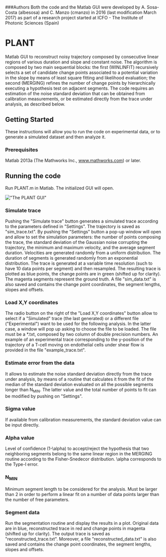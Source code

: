 ###Authors
Both the code and the Matlab GUI were developed by A. Sosa-Costa (albesosa) and C. Manzo (cmanzo) in 2016 (last modification March 2017) as part of a research project started at ICFO - The Institute of Photonic Sciences (Spain)

# PLANT
Matlab GUI to reconstruct noisy trajectory composed by consecutive linear regions of various duration and slope and constant noise. The algorithm is composed by two main sequential blocks: the first (WINLINFIT) recursively selects a set of candidate change points associated to a potential variation in the slope by means of least square fitting and likelihood evaluation; the second (MERGING) refines the number of change points by hierarchically executing a hypothesis test on adjacent segments.  The code requires an estimation of the noise standard deviation that can be obtained from calibration measurements, or be estimated directly from the trace under analysis, as described below. 

## Getting Started
These instructions will allow you to run the code on experimental data, or to generate a simulated dataset and then analyze it.

### Prerequisites
Matlab 2013a (The Mathworks Inc., www.mathworks.com) or later.

## Running the code
Run PLANT.m in Matlab. The initialized GUI will open. 

!["The PLANT GUI"](PLANT1.png)

### Simulate trace
Pushing the "Simulate trace" button generates a simulated trace according to the parameters defined in "Settings". The trajectory is saved as "sim_trace.txt". By pushing the "Settings" button a pop-up window will open and allow to set the simulation parameters: the number of points composing the trace, the standard deviation of the Gaussian noise corrupting the trajectory, the minimum and maximum velocity, and the average segment duration. Velocities are generated randomly from a uniform distribution. The duration of segments is generated randomly from an exponential distribution. The trace is generated at a variable time resolution (such to have 10 data points per segment) and then resampled. The resulting trace is plotted as blue points, the change points are in green (shifted up for clarity). The magenta segments represent the ground truth. A file "sim_data.txt" is also saved and contains the change point coordinates, the segment lengths, slopes and offsets.

### Load X,Y coordinates
The radio button on the right of the "Load X,Y coordinates" button allow to select if a "Simulated" trace (the last generated) or a different file ("Experimental") want to be used for the following analysis. In the latter case, a window will pop up asking to choose the file to be loaded.  The file must be a *.txt, composed by two column of double precision numbers. An example of an experimental trace corresponding to the y-position of the trajectory of a T-cell moving on endothelial cells under shear flow is provided in the file "example_trace.txt".

### Estimate error from the data
It allows to estimate the noise standard deviation directly from the trace under analysis, by means of a routine that calculates it from the fit of the median of the standard deviation evaluated on all the possible segments longer than N<sub>MIN</sub>. The latter value and the total number of points to fit can be modified by pushing on "Settings". 

### Sigma value
If available from calibration measurements, the standard deviation value can be input directly.

### Alpha value
Level of confidence (1-\alpha) to accept/reject the hypothesis that two neighboring segments belong to the same linear region in the MERGING routine according to the Fisher-Snedecor distribution. \alpha corresponds to the Type-I error.

### N<sub>MIN</sub>
Minimum segment length to be considered for the analysis. Must be larger than 2 in order to perform a linear fit on a number of data points larger than the number of free parameters.

### Segment data
Run the segmentation routine and display the results in a plot. Original data are in blue, reconstructed trace in red and change points in magenta (shifted up for clarity). The output trace is saved as "reconstructed_trace.txt".
Moreover, a file "reconstructed_data.txt" is also saved and contains the change point coordinates, the segment lengths, slopes and offsets.



